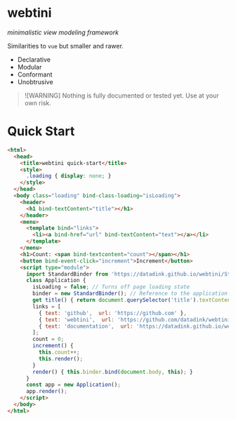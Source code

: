 # webtini

*minimalistic view modeling framework*

Similarities to `vue` but smaller and rawer.

* Declarative
* Modular
* Conformant
* Unobtrusive

> ![WARNING]
> Nothing is fully documented or tested yet. Use at your own risk.

# Quick Start

```html
<html>
  <head>
    <title>webtini quick-start</title>
    <style>
      .loading { display: none; }
    </style>
  </head>
  <body class="loading" bind-class-loading="isLoading">
    <header>
      <h1 bind-textContent="title"></h1>
    </header>
    <menu>
      <template bind="links">
        <li><a bind-href="url" bind-textContent="text"></a></li>
      </template>
    </menu>
    <h1>Count: <span bind-textcontent="count"></span></h1>
    <button bind-event-click="increment">Increment</button>
    <script type="module">
      import StandardBinder from 'https://datadink.github.io/webtini/StandardBinder.js'
      class Application {
        isLoading = false; // Turns off page loading state
        binder = new StandardBinder(); // Reference to the application's binder
        get title() { return document.querySelector('title').textContent; }
        links = [
          { text: 'github',  url: 'https://github.com' },
          { text: 'webtini',  url: 'https://github.com/datadink/webtini' },
          { text: 'documentation',  url: 'https://datadink.github.io/webtini/docs' },
        ];
        count = 0;
        increment() { 
          this.count++; 
          this.render();
        }
        render() { this.binder.bind(document.body, this); }
      }
      const app = new Application();
      app.render();
    </script>
  </body>
</html>
```

